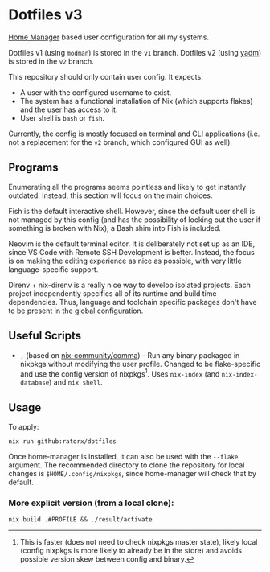 # Dotfiles v3

[Home Manager](https://github.com/nix-community/home-manager) based user configuration for all my systems.

Dotfiles v1 (using `modman`) is stored in the `v1` branch.
Dotfiles v2 (using [yadm](https://github.com/TheLocehiliosan/yadm)) is stored in the `v2` branch.

This repository should only contain user config. It expects:
* A user with the configured username to exist.
* The system has a functional installation of Nix (which supports flakes) and the user has access to it.
* User shell is `bash` or `fish`.

Currently, the config is mostly focused on terminal and CLI applications (i.e. not a replacement for the `v2` branch, which configured GUI as well).

## Programs
Enumerating all the programs seems pointless and likely to get instantly outdated. Instead, this section will focus on the main choices.

Fish is the default interactive shell. However, since the default user shell is not managed by this config (and has the possibility of locking out the user if something is broken with Nix), a Bash shim into Fish is included.

Neovim is the default terminal editor. It is deliberately not set up as an IDE, since VS Code with Remote SSH Development is better. Instead, the focus is on making the editing experience as nice as possible, with very little language-specific support.

Direnv + nix-direnv is a really nice way to develop isolated projects. Each project independently specifies all of its runtime and build time dependencies. Thus, language and toolchain specific packages don't have to be present in the global configuration.

## Useful Scripts

* `,` (based on [nix-community/comma](https://github.com/nix-community/comma)) - Run any binary packaged in nixpkgs without modifying the user profile. Changed to be flake-specific and use the config version of nixpkgs[^1]. Uses `nix-index` (and `nix-index-database`) and `nix shell`.

## Usage

To apply:

```
nix run github:ratorx/dotfiles
```

Once home-manager is installed, it can also be used with the `--flake` argument. The recommended directory to clone the repository for local changes is `$HOME/.config/nixpkgs`, since home-manager will check that by default.

### More explicit version (from a local clone):

```
nix build .#PROFILE && ./result/activate
```

[^1]: This is faster (does not need to check nixpkgs master state), likely local (config nixpkgs is more likely to already be in the store) and avoids possible version skew between config and binary.
